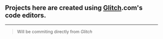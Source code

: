 ## Projects here are created using [Glitch](https://www.glitch.com).com's code editors.
___
> Will be commiting directly from *Glitch*
